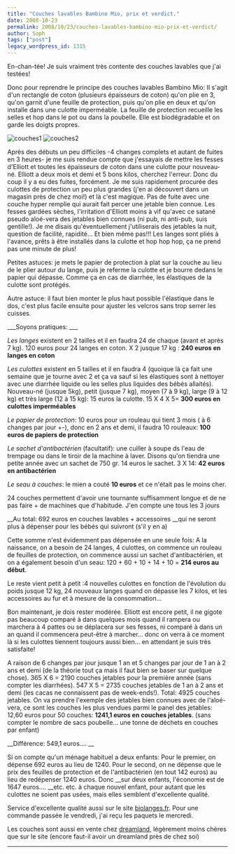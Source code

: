 ```yaml
---
title: "Couches lavables Bambino Mio, prix et verdict."
date: 2008-10-23
permalink: 2008/10/23/couches-lavables-bambino-mio-prix-et-verdict/
author: Soph
tags: ["post"]
legacy_wordpress_id: 1315
---
```


En-chan-tée! Je suis vraiment très contente des couches lavables que j'ai testées!

Donc pour reprendre le principe des couches lavables Bambino Mio: Il s'agit d'un rectangle de coton (plusieurs épaisseurs de coton) qu'on plie en 3, qu'on garnit d'une feuille de protection, puis qu'on plie en deux et qu'on installe dans une culotte imperméable. La feuille de protection recueille les selles et hop dans le pot ou dans la poubelle. Elle est biodégradable et on garde les doigts propres.

<img class="alignnone" src="http://img.skitch.com/20081023-qpswp4sad9258c8e8xfpupy8p9.png" alt="couches1" />

<img class="alignnone" src="http://img.skitch.com/20081023-ekssi2frs9mrtpn6kphia125tx.png" alt="couches2" />

<!-- excerpt -->

Après des débuts un peu difficiles -4 changes complets et autant de fuites en 3 heures- je me suis rendue compte que j'essayais de mettre les fesses d'Elliott et toutes les épaisseurs de coton dans une culotte pour nouveau-né. Elliott a deux mois et demi et 5 bons kilos, cherchez l'erreur. Donc du coup il y a eu des fuites, forcément. Je me suis rapidement procurée des culottes de protection un peu plus grandes (j'en ai découvert dans un magasin près de chez moi!) et là c'est magique. Pas de fuite avec une couche hyper remplie qui aurait fait percer une jetable bien connue. Les fesses gardées sèches, l'irritation d'Elliott moins à vif qu'avec ce satané pseudo aloé-vera des jetables bien connues (ni pub, ni anti-pub, suis gentille!). Je me disais qu'éventuellement j'utiliserais des jetables la nuit, question de facilité, rapidité... Et bien même pas!!! Les langes sont pliés à l'avance, prêts à être installés dans la culotte et hop hop hop, ça ne prend pas une minute de plus!

Petites astuces: je mets le papier de protection à plat sur la couche au lieu de le plier autour du lange, puis je referme la culotte et je bourre dedans le papier qui dépasse. Comme ça en cas de diarrhée, les élastiques de la culotte sont protégés.

Autre astuce: il faut bien monter le plus haut possible l'élastique dans le dos, c'est plus facile ensuite pour ajuster les velcros sans trop serrer les cuisses.

___Soyons pratiques: ___

_Les langes_ existent en 2 tailles et il en faudra 24 de chaque (avant et après 7 kg). 120 euros pour 24 langes en coton. X 2 jusque 17 kg : __240 euros en langes en coton__

_Les culottes_ existent en 5 tailles et il en faudra 4 (quoique là ça fait une semaine que je tourne avec 2 et ça va sauf si les élastiques sont à nettoyer avec une diarrhée liquide ou les selles plus liquides des bébés allaités). Nouveau-né (jusque 5kg), petit (jusque 7 kg), moyen (7 à 9 kg), large (9 à 12 kg) et très large (12 à 15 kg): 15 euros la culotte. 15 X 4 X 5= __300 euros en culottes imperméables__

_Le papier de protection_: 10 euros pour un rouleau qui tient 3 mois ( à 6 changes par jour +-), donc en 2 ans et demi, il faudra 10 rouleaux: __100 euros de papiers de protection__

_Le sachet d'antibactérien_ (facultatif): une cuiller à soupe ds l'eau de trempage ou dans le tiroir de la machine à laver. Disons qu'on tiendra une petite année avec un sachet de 750 gr. 14 euros le sachet. 3 X 14: __42 euros en antibactérien__

_Le seau à couches_: le mien a couté __10 euros__ et ce n'était pas le moins cher.

24 couches permettent d'avoir une tournante suffisamment longue et de ne pas faire + de machines que d'habitude. J'en compte une tous les 3 jours

__Au total: 692 euros en couches lavables + accessoires __qui ne seront plus à dépenser pour les bébés qui suivront (s'il y en a)

Cette somme n'est évidemment pas dépensée en une seule fois: A la naissance, on a besoin de 24 langes, 4 culottes, on commence un rouleau de feuilles de protection, on commence aussi un sachet d'antibactérien, et on a également besoin d'un seau: 120 + 60 + 10 + 14 + 10 = __214 euros au début__.

Le reste vient petit à petit :4 nouvelles culottes en fonction de l'évolution du poids jusque 12 kg, 24 nouveaux langes quand on dépasse les 7 kilos, et les accessoires au fur et à mesure de la consommation...

Bon maintenant, je dois rester modérée. Elliott est encore petit, il ne gigote pas beaucoup comparé à dans quelques mois quand il rampera ou marchera à 4 pattes ou se déplacera sur ses fesses, ni comparé à dans un an quand il commencera peut-être à marcher... donc on verra à ce moment là si les culottes tiennent toujours aussi bien... en attendant je suis très satisfaite!

A raison de 6 changes par jour jusque 1 an et 5 changes par jour de 1 an à 2 ans et demi (de la théorie tout ça mais il faut bien se baser sur quelque chose). 365 X 6 = 2190 couches jetables pour la première année (sans compter les diarrhées). 547 X 5 = 2735 couches jetables de 1 an à 2 ans et demi (les cacas ne connaissent pas de week-ends!). Total: 4925 couches jetables. On va prendre l'exemple des jetables bien connues avec de l'aloé-vera, ce sont les couches les plus vendues parmi le panel des jetables: 12,60 euros pour 50 couches: __1241,1 euros en couches jetables__. (sans compter le nombre de sacs poubelle... une tonne de déchets en couches par enfant)

__Différence: 549,1 euros.... __

Si on compte qu'un ménage habituel a deux enfants: Pour le premier, on dépense 692 euros au lieu de 1240. Pour le second, on ne dépense que le prix des feuilles de protection et de l'antibactérien (en tout 142 euros) au lieu de redépenser 1240 euros. Donc __sur deux enfants, l'économie est de 1647 euros.... __etc. etc. à chaque nouvel enfant, pour autant que les culottes ne soient pas usées, mais elles semblent d'excellente qualité.

Service d'excellente qualité aussi sur le site [biolanges.fr](http://www.biolanges.fr/). Pour une commande passée le vendredi, j'ai reçu les paquets le mercredi.

Les couches sont aussi en vente chez [dreamland](http://www.dreamland.be/dreamland/static/fr.shtml), légèrement moins chères que sur le site (encore faut-il avoir un dreamland près de chez soi)

__ __
